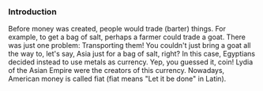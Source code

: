 ### Introduction
Before money was created, people would trade (barter) things. For example, to get a bag of salt, perhaps a farmer could trade a goat.
There was just one problem: Transporting them! You couldn't just bring a goat all the way to, let's say, Asia just for a bag of salt, right?
In this case, Egyptians decided instead to use metals as currency. Yep, you guessed it, coin! Lydia of the Asian Empire were the creators of this currency. Nowadays, American money is called fiat (fiat means "Let it be done" in Latin).
